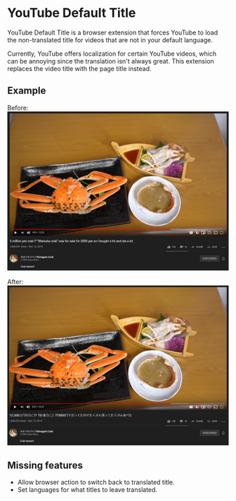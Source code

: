 # YouTube Default Title

YouTube Default Title is a browser extension that forces YouTube to load the non-translated title for videos that are not in your default language.

Currently, YouTube offers localization for certain YouTube videos, which can be annoying since the translation isn't always great. This extension replaces the video title with the page title instead.

## Example

Before:
![Before](https://raw.githubusercontent.com/hongalex/youtube-default-title/master/images/before.png)

After:
![After](https://raw.githubusercontent.com/hongalex/youtube-default-title/master/images/after.png)

## Missing features

- Allow browser action to switch back to translated title.
- Set languages for what titles to leave translated.

